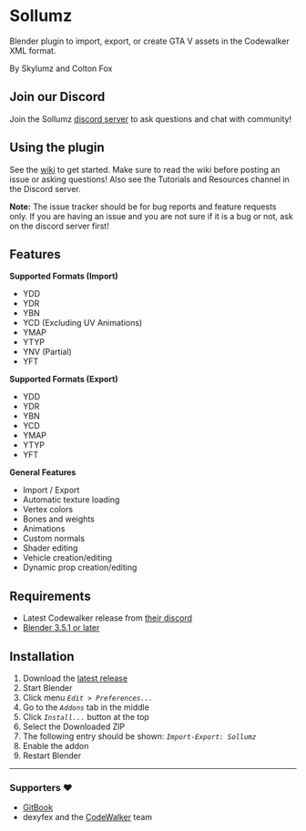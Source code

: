 # Sollumz
Blender plugin to import, export, or create GTA V assets in the Codewalker XML format.

By Skylumz and Colton Fox

## Join our Discord
Join the Sollumz [discord server](https://discord.gg/bZuWBWaQBg) to ask questions and chat with community!
## Using the plugin
See the [wiki](https://github.com/Skylumz/Sollumz/wiki) to get started. Make sure to read the wiki before posting an issue or asking questions! Also see the Tutorials and Resources channel in the Discord server.

**Note:** The issue tracker should be for bug reports and feature requests only. If you are having an issue and you are not sure if it is a bug or not, ask on the discord server first!

## Features ##

**Supported Formats (Import)**
  * YDD
  * YDR
  * YBN
  * YCD (Excluding UV Animations)
  * YMAP
  * YTYP
  * YNV (Partial)
  * YFT
  
**Supported Formats (Export)**
  * YDD
  * YDR
  * YBN
  * YCD
  * YMAP
  * YTYP
  * YFT
  
**General Features**
  * Import / Export
  * Automatic texture loading
  * Vertex colors
  * Bones and weights
  * Animations
  * Custom normals
  * Shader editing
  * Vehicle creation/editing
  * Dynamic prop creation/editing

## Requirements ##
  * Latest Codewalker release from [their discord](https://discord.gg/codewalker)
  * [Blender 3.5.1 or later](http://www.blender.org/download/)

## Installation ##
  1. Download the [latest release](https://github.com/Skylumz/Sollumz/releases/latest)
  2. Start Blender
  3. Click menu _`Edit > Preferences...`_
  4. Go to the  _`Addons`_ tab in the middle
  5. Click _`Install...`_ button at the top
  6. Select the Downloaded ZIP
  7. The following entry should be shown: _`Import-Export: Sollumz`_
  8. Enable the addon
  9. Restart Blender

---
### Supporters ❤️ ###
- [GitBook](https://www.gitbook.com/)
- dexyfex and the [CodeWalker](https://github.com/dexyfex/CodeWalker) team
